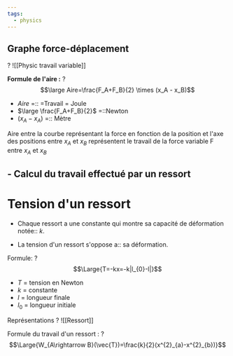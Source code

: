 ```yaml
---
tags:
  - physics
---
```


##  Graphe force-déplacement
?
![[Physic travail variable]]

**Formule de l'aire :**
?
$$\large Aire=\frac{F_A+F_B}{2} \times (x_A - x_B)$$

- $Aire$ =:: =Travail = Joule
- $\large \frac{F_A+F_B}{2}$ =::Newton
- $(x_A - x_A)$ =:: Mètre

Aire entre la courbe représentant la force en fonction de la position et l'axe des positions entre $x_A$ et $x_B$ représentent le travail de la force variable F entre $x_A$ et $x_B$

## - Calcul du travail effectué par un ressort 
# Tension d'un ressort

- Chaque ressort a une constante qui montre sa capacité de déformation notée:: $k$.

- La tension d'un ressort s'oppose a:: sa déformation.

Formule: 
? $$\Large{T=-kx=-k|l_{0}-l|}$$

- $T$ = tension en Newton
- $k$ = constante
- $l$ = longueur finale
- $l_{0}$ = longueur initiale

Représentations 
? 
![[Ressort]]

Formule du travail d'un ressort  :
? $$\Large{W_{A\rightarrow B}(\vec{T})=\frac{k}{2}(x^{2}_{a}-x^{2}_{b})}$$